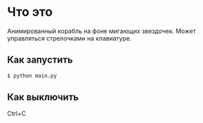 # Что это

Анимированный корабль на фоне мигающих звездочек. Может управляться стрелочками на клавиатуре.

## Как запустить

```bash
$ python main.py
```

## Как выключить

Ctrl+C